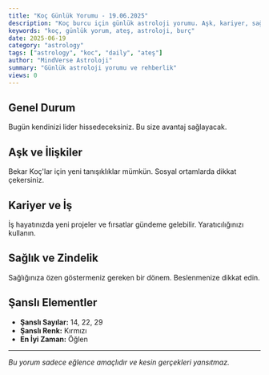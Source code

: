 ```yaml
---
title: "Koç Günlük Yorumu - 19.06.2025"
description: "Koç burcu için günlük astroloji yorumu. Aşk, kariyer, sağlık ve genel rehberlik."
keywords: "koç, günlük yorum, ateş, astroloji, burç"
date: 2025-06-19
category: "astrology"
tags: ["astrology", "koc", "daily", "ateş"]
author: "MindVerse Astroloji"
summary: "Günlük astroloji yorumu ve rehberlik"
views: 0
---
```


## Genel Durum

Bugün kendinizi lider hissedeceksiniz. Bu size avantaj sağlayacak.

## Aşk ve İlişkiler

Bekar Koç'lar için yeni tanışıklıklar mümkün. Sosyal ortamlarda dikkat çekersiniz.

## Kariyer ve İş

İş hayatınızda yeni projeler ve fırsatlar gündeme gelebilir. Yaratıcılığınızı kullanın.

## Sağlık ve Zindelik

Sağlığınıza özen göstermeniz gereken bir dönem. Beslenmenize dikkat edin.

## Şanslı Elementler

- **Şanslı Sayılar:** 14, 22, 29
- **Şanslı Renk:** Kırmızı
- **En İyi Zaman:** Öğlen

---

*Bu yorum sadece eğlence amaçlıdır ve kesin gerçekleri yansıtmaz.*
